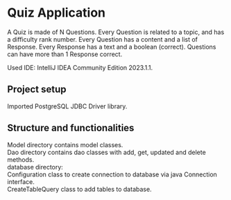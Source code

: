 # Quiz Application

A Quiz is made of N Questions. Every Question is related to a topic, and has a difficulty rank number. Every Question
has a content and a list of Response. Every Response has a text and a boolean (correct). Questions can have more than 1
Response correct.  

Used IDE: IntelliJ IDEA Community Edition 2023.1.1.

## Project setup

Imported PostgreSQL JDBC Driver library.

## Structure and functionalities

Model directory contains model classes.  
Dao directory contains dao classes with add, get, updated and delete methods.  
database directory:  
Configuration class to create connection to database via java Connection interface.  
CreateTableQuery class to add tables to database.  

